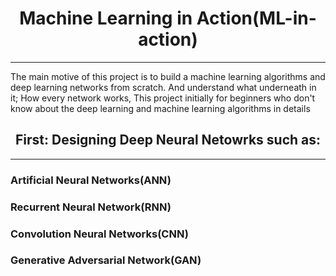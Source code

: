 <h1 align='center'> Machine Learning in Action(ML-in-action)</h1>
<hr>
  <p>The main motive of this project is to build a machine learning algorithms and deep learning networks from scratch. And understand what underneath in it; How every network works, This project initially for beginners who don't know about the deep learning and machine learning algorithms in details</p>
<h2 align='center'> First: Designing Deep Neural Netowrks such as:</h2>
<hr>
<h3> Artificial Neural Networks(ANN)</h3>
<h3>Recurrent Neural Network(RNN)</h3>
<h3>Convolution Neural Networks(CNN)</h3>
<h3>Generative Adversarial Network(GAN)</h3>

